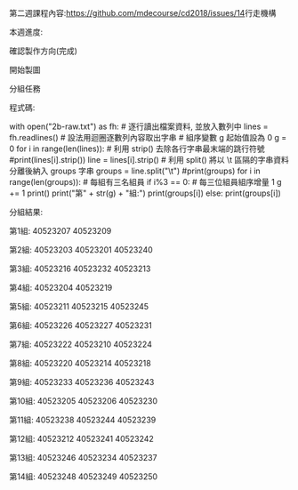 第二週課程內容:https://github.com/mdecourse/cd2018/issues/14​
行走機構

本週進度:

確認製作方向(完成)

開始製圖

分組任務

程式碼:

with open("2b-raw.txt") as fh:
    # 逐行讀出檔案資料, 並放入數列中
    lines = fh.readlines()
    # 設法用迴圈逐數列內容取出字串
    # 組序變數 g 起始值設為 0
    g = 0
    for i in range(len(lines)):
        # 利用 strip() 去除各行字串最末端的跳行符號
        #print(lines[i].strip())
        line = lines[i].strip()
        # 利用 split() 將以 \t 區隔的字串資料分離後納入 groups 字串
        groups = line.split("\t")
        #print(groups)
        for i in range(len(groups)):
            # 每組有三名組員
            if i%3 == 0:
                # 每三位組員組序增量 1
                g += 1
                print()
                print("第" + str(g) + "組:")
                print(groups[i])
            else:
               print(groups[i])

分組結果:

第1組:
40523207
40523209

第2組:
40523203
40523201
40523240

第3組:
40523216
40523232
40523213

第4組:
40523204
40523219

第5組:
40523211
40523215
40523245

第6組:
40523226
40523227
40523231

第7組:
40523222
40523210
40523224

第8組:
40523220
40523214
40523218

第9組:
40523233
40523236
40523243

第10組:
40523205
40523206
40523230

第11組:
40523238
40523244
40523239

第12組:
40523212
40523241
40523242

第13組:
40523246
40523234
40523237

第14組:
40523248
40523249
40523250


